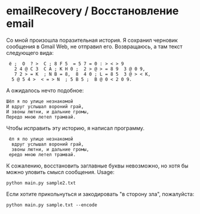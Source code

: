 # emailRecovery / Восстановление email

Со мной произошла поразительная история. Я сохранил черновик сообщения в Gmail Web, не отправил его. Возвращаюсь, а там текст следующего вида:

```
 ё ;  O  ? >  C ; 8 F 5  = 5 7 = 0 : > < > 9
   2 4 @ C 3  C A ; K H 0 ;  2 > @ > = 8 9  3 @ 0 9,
   7 2 > = K  ; N B = 8,  8  4 0 ; L = 8 5  3 @ > < K,
  5 @ 5 4 >  < = > N  ; 5 B 5 ;  B @ 0 < 2 0 9.
```

А ожидалось нечто подобное:

```
Шёл я по улице незнакомой
И вдруг услышал вороний грай,
И звоны лютни, и дальние громы,
Передо мною летел трамвай.
```

Чтобы исправить эту историю, я написал программу.

```
 ёл я по улице незнакомой
  вдруг услышал вороний грай,
  звоны лютни, и дальние громы,
 ередо мною летел трамвай.
```

К сожалению, восстановить заглавные буквы невозможно, но хотя бы можно уловить смысл сообщения. Usage:

```
python main.py sample2.txt
```

Если хотите прикольнуться и закодировать "в сторону зла", пожалуйста:

```
python main.py sample.txt --encode
```
